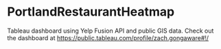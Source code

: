 # PortlandRestaurantHeatmap
Tableau dashboard using Yelp Fusion API and public GIS data.  Check out the dashboard at https://public.tableau.com/profile/zach.gongaware#!/
